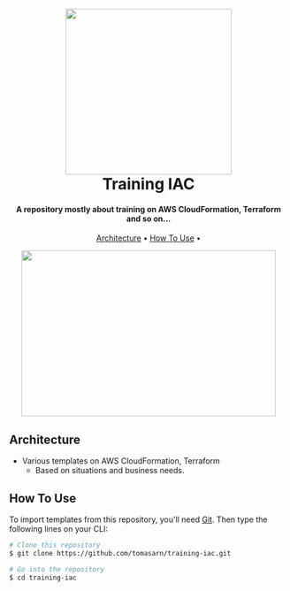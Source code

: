 
<h1 align="center">
  <br>
  <img src="https://res.cloudinary.com/techsnips/image/fetch/w_2000,f_auto,q_auto,c_fit/https://adamtheautomator.com/content/images/size/w2000/2019/07/using-infrastructure-as-code-and-aws-cloudformation-service---aws-1.png" width="300"></a>
  <br>
  Training IAC
  <br>
</h1>

<h4 align="center">A repository mostly about training on AWS CloudFormation, Terraform and so on...</h4>

<p align="center">
  <a href="#Architecture">Architecture</a> •
  <a href="#how-to-use">How To Use</a> •
</p>

<p align="center">
  <img width="460" height="300" src="https://media2.giphy.com/media/zRbLyfEKyaDV6/giphy.gif?cid=790b7611832037ab69352b323010cb9a348f06fe06b4d448&rid=giphy.gif">
</p>




## Architecture

* Various templates on AWS CloudFormation, Terraform
  - Based on situations and business needs.


## How To Use

To import templates from this repository, you'll need [Git](https://git-scm.com). Then type the following lines on your CLI:

```bash
# Clone this repository
$ git clone https://github.com/tomasarn/training-iac.git

# Go into the repository
$ cd training-iac

